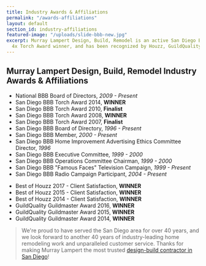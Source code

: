 ```yaml
---
title: Industry Awards & Affiliations
permalink: "/awards-affiliations"
layout: default
section_id: industry-affiliations
featured-image: "/uploads/slide-bbb-new.jpg"
excerpt: Murray Lampert Design, Build, Remodel is an active San Diego BBB board members,
  4x Torch Award winner, and has been recognized by Houzz, GuildQuality, and more.
---
```


## Murray Lampert Design, Build, Remodel Industry Awards & Affiliations

<div class="flex-section" style="justify-content:space-around;">
  <!-- Awards & Affiliations Column 1 -->
  <div class="categories-section">
    <ul>
      <li>National BBB Board of Directors, <em>2009 - Present</em></li>
      <li>San Diego BBB Torch Award 2014, <strong>WINNER</strong></li>
      <li>San Diego BBB Torch Award 2010, <strong>Finalist</strong></li>
      <li>San Diego BBB Torch Award 2008, <strong>WINNER</strong></li>
      <li>San Diego BBB Torch Award 2007, <strong>Finalist</strong></li>
      <li>San Diego BBB Board of Directory, <em>1996 - Present</em></li>
      <li>San Diego BBB Member, <em>2000 - Present</em></li>
      <li>San Diego BBB Home Improvement Advertising Ethics Committee Director, <em>1996</em></li>
      <li>San Diego BBB Executive Committee, <em>1999 - 2000</em></li>
      <li>San Diego BBB Operations Committee Chairman, <em>1999 - 2000</em></li>
      <li>San Diego BBB "Famous Faces" Television Campaign, <em>1999 - Present</em></li>
      <li>San Diego BBB Radio Campaign Participant, <em>2004 - Present</em></li>
    </ul>
  </div>
  <!-- Awards & Affiliations Column 2 -->
  <div class="categories-section">
    <ul>
    	<li>Best of Houzz 2017 - Client Satisfaction, <strong>WINNER</strong></li>
      <li>Best of Houzz 2015 - Client Satisfaction, <strong>WINNER</strong></li>
      <li>Best of Houzz 2014 - Client Satisfaction, <strong>WINNER</strong></li>
      <li>GuildQuality Guildmaster Award 2016, <strong>WINNER</strong></li>
      <li>GuildQuality Guildmaster Award 2015, <strong>WINNER</strong></li>
      <li>GuildQuality Guildmaster Award 2014, <strong>WINNER</strong></li>
    </ul>
  </div>
</div>
<div class='spacing'></div>

> We're proud to have served the San Diego area for over 40 years, and we look forward to another 40 years of industry-leading home remodeling work and unparalleled customer service. Thanks for making Murray Lampert the most trusted [design-build contractor in San Diego](/san-diego-design-build-contractors)!

<div class='spacing'></div>
